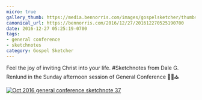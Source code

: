 ```yaml
---
micro: true
gallery_thumb: https://media.bennorris.com/images/gospelsketcher/thumbs/oct-16-5-renlund.jpg
canonical_url: https://bennorris.com/2016/12/27/201612270525190700
date: 2016-12-27 05:25:19-0700
tags:
- general conference
- sketchnotes
category: Gospel Sketcher
---
```


Feel the joy of inviting Christ into your life.
#Sketchnotes from Dale G. Renlund in the Sunday afternoon session of General Conference ✍🏼⛪️

[![Oct 2016 general conference sketchnote 37](https://media.bennorris.com/images/gospelsketcher/general-conference/oct-2016/oct-16-5-renlund.jpg)](https://media.bennorris.com/images/gospelsketcher/general-conference/oct-2016/oct-16-5-renlund.jpg)